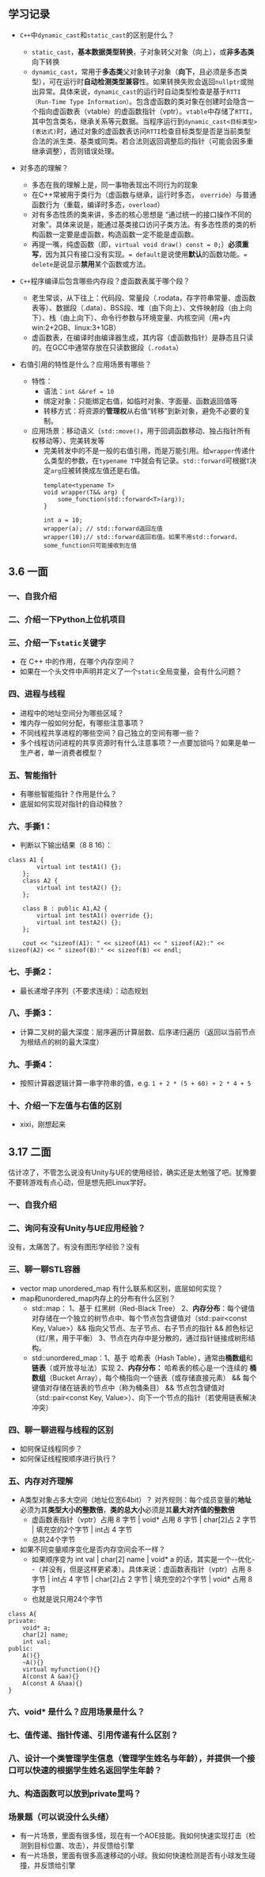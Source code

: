 ## 学习记录
- `C++`中`dynamic_cast`和`static_cast`的区别是什么？
  - `static_cast`，**基本数据类型转换**，子对象转父对象（向上），或**非多态类**向下转换
  - `dynamic_cast`，常用于**多态类**父对象转子对象（**向下**，且必须是多态类型），可在运行时**自动检测类型兼容**性。如果转换失败会返回`nullptr`或抛出异常。具体来说，`dynamic_cast`的运行时自动类型检查是基于`RTTI（Run-Time Type Information）`。包含虚函数的类对象在创建时会隐含一个指向虚函数表（vtable）的虚函数指针（vptr）。`vtable`中存储了`RTTI`，其中包含类名，继承关系等元数据。当程序运行到`dynamic_cast<目标类型>(表达式)`时，通过对象的虚函数表访问`RTTI`检查目标类型是否是当前类型合法的派生类、基类或同类。若合法则返回调整后的指针（可能会因多重继承调整），否则错误处理。

- 对多态的理解？
  - 多态在我的理解上是，同一事物表现出不同行为的现象
  - 在C++常被用于类行为（虚函数与继承，运行时多态， `override`）与普通函数行为（重载，编译时多态，`overload`）
  - 对有多态性质的类来讲，多态的核心思想是 “通过统一的接口操作不同的对象”。具体来说是，能通过基类接口访问子类方法。有多态性质的类的析构函数一定要是虚函数，构造函数一定不能是虚函数。
  - 再提一嘴，纯虚函数（即，`virtual void draw() const = 0;`）**必须重写**，因为其只有接口没有实现。`= default`是说使用**默认**的函数功能。`= delete`是说显示**禁用**某个函数或方法。

- `C++`程序编译后包含哪些内存段？虚函数表属于哪个段？
  - 老生常谈，从下往上：代码段、常量段（.rodata，存字符串常量、虚函数表等）、数据段（.data）、BSS段、堆（由下向上）、文件映射段（由上向下）、栈（由上向下）、命令行参数与环境变量、内核空间（用+内 win:2+2GB、linux:3+1GB）
  - 虚函数表，在编译时由编译器生成，其内容（虚函数指针）是静态且只读的。在GCC中通常存放在只读数据段（`.rodata`）

- 右值引用的特性是什么？应用场景有哪些？
  - 特性：
    - 语法：`int &&ref = 10`
    - 绑定对象：只能绑定右值，如临时对象、字面量、函数返回值等
    - 转移方式：将资源的**管理权**从右值“转移”到新对象，避免不必要的复制。
  - 应用场景：移动语义（`std::move()`，用于回调函数移动、独占指针所有权移动等）、完美转发等
    - 完美转发中的不是一般的右值引用，而是万能引用。给`wrapper`传递什么类型的参数，在`typename T`中就会有记录。`std::forward`可根据`T`决定`arg`应被转换成左值还是右值。
		```CXX
		template<typename T>
		void wrapper(T&& arg) {
		    some_function(std::forward<T>(arg));
		}
		
		int a = 10;
		wrapper(a); // std::forward返回左值
		wrapper(10);// std::forward返回右值。如果不用std::forward，some_function只可能接收到左值
		```
## 3.6 一面
### 一、自我介绍
### 二、介绍一下Python上位机项目
###  三、介绍一下`static`关键字
- 在 C++ 中的作用，在哪个内存空间？
- 如果在一个头文件中声明并定义了一个`static`全局变量，会有什么问题？
### 四、进程与线程
- 进程中的地址空间分为哪些区域？
- 堆内存一般如何分配，有哪些注意事项？
- 不同线程共享进程的哪些空间？自己独立的空间有哪一些？
- 多个线程访问进程的共享资源时有什么注意事项？一点要加锁吗？如果是单一生产者，单一消费者模型？
###  五、智能指针
- 有哪些智能指针？作用是什么？
- 底层如何实现对指针的自动释放？
###  六、手撕1：
- 判断以下输出结果（8 8 16）：
```CXX
class A1 {
		virtual int testA1() {};
	};
	class A2 {
		virtual int testA2() {};
	};

	class B : public A1,A2 {
		virtual int testA1() override {};
		virtual int testA2() {};
	};

	cout << "sizeof(A1): " << sizeof(A1) << " sizeof(A2):" << sizeof(A2) << " sizeof(B):" << sizeof(B) << endl;
```
###  七、手撕2：
- 最长递增子序列（不要求连续）：动态规划
###  八、手撕3：
- 计算二叉树的最大深度：层序遍历计算层数、后序递归遍历（返回以当前节点为根结点的树的最大深度）
###  九、手撕4：
- 按照计算器逻辑计算一串字符串的值，e.g. `1 + 2 * (5 + 60) + 2 * 4 + 5`
###  十、介绍一下左值与右值的区别
- xixi，刚想起来

## 3.17 二面
估计凉了，不管怎么说没有Unity与UE的使用经验，确实还是太勉强了吧。犹豫要不要转游戏有点心动，但是想先把Linux学好。
###  一、自我介绍
###  二、询问有没有Unity与UE应用经验？
没有，太痛苦了。有没有图形学经验？没有
###  三、聊一聊STL容器
- vector map unordered_map 有什么联系和区别，底层如何实现？
- map和unordered_map内存上的分布有什么区别？
  - std::map： 1、基于 红黑树（Red-Black Tree） 2、**内存分布**：每个键值对存储在一个独立的树节点中、每个节点包含键值对（std::pair<const Key, Value>）&& 指向父节点、左子节点、右子节点的指针 && 颜色标记（红/黑，用于平衡） 3、节点在内存中是分散的，通过指针链接成树形结构。
  - std::unordered_map：1、基于 哈希表（Hash Table），通常由**桶数组**和**链表**（或开放寻址法）实现   2、**内存分布：** 哈希表的核心是一个连续的 **桶数组**（Bucket Array），每个桶指向一个链表（或存储直接元素） && 每个键值对存储在链表的节点中（称为桶条目） &&  节点包含键值对（std::pair<const Key, Value>）、向下一个节点的指针（若使用链表解决冲突）
###  四、聊一聊进程与线程的区别
- 如何保证线程同步？
- 如何保证线程按顺序进行执行？
###  五、内存对齐理解
- A类型对象占多大空间（地址位宽64bit）？  对齐规则：每个成员变量的**地址**必须为其**类型大小的整数倍**，**类的总大小**必须是其**最大对齐值的整数倍**
  - 虚函数表指针（vptr）占用 8 字节 | void* 占用 8 字节 | char[2]占 2 字节 | 填充空的2个字节 | int占 4 字节
  - 总共24个字节
- 如果不同变量顺序变化是否内存空间会不一样？
  - 如果顺序变为 int val | char[2] name | void* a 的话，其实是一个--优化--（并没有，但是这样更紧凑）。具体来说：虚函数表指针（vptr）占用 8 字节 | int占 4 字节 | char[2]占 2 字节 | 填充空的2个字节 | void* 占用 8 字节
  - 也就是说只用24个字节
```CXX
class A{
private:
	void* a;
 	char[2] name;
  	int val;
public:
	A(){}
 	~A(){}
  	virtual myfunction(){}
  	A(const A &aa){}
    A(const A &%aa){}
}
```
###  六、void* 是什么？应用场景是什么？
###  七、值传递、指针传递、引用传递有什么区别？
###  八、设计一个类管理学生信息（管理学生姓名与年龄），并提供一个接口可以快速的根据学生姓名返回学生年龄？
###  九、构造函数可以放到private里吗？
###  场景题（可以说没什么头绪）
- 有一片场景，里面有很多怪，现在有一个AOE技能。我如何快速实现打击（检测到目标位置、攻击），并反馈给引擎
- 有一片场景，里面有很多高速移动的小球。我如何快速检测是否有小球发生碰撞，并反馈给引擎
















